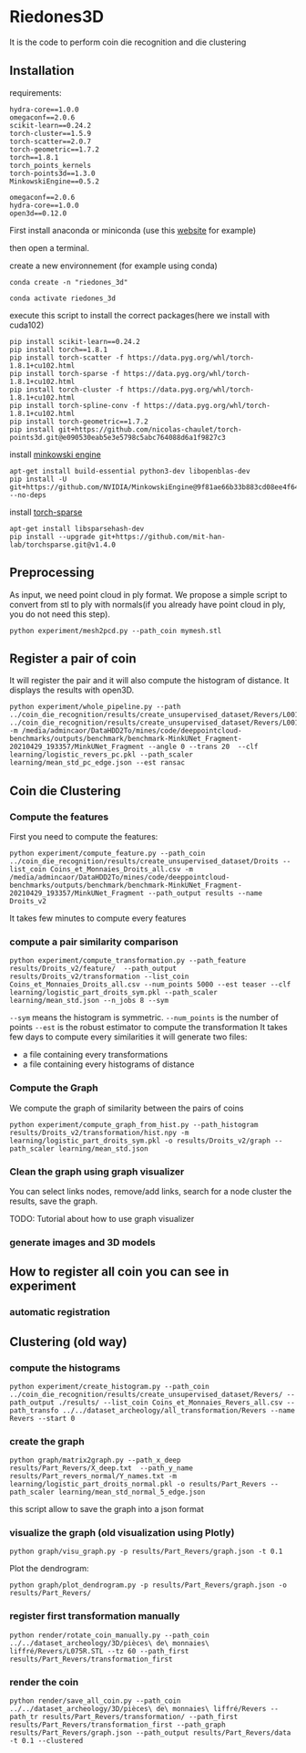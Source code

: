 # Riedones3D

It is the code to perform coin die recognition and die clustering

## Installation
requirements:
```
hydra-core==1.0.0
omegaconf==2.0.6
scikit-learn==0.24.2
torch-cluster==1.5.9
torch-scatter==2.0.7
torch-geometric==1.7.2
torch==1.8.1
torch_points_kernels
torch-points3d==1.3.0
MinkowskiEngine==0.5.2

omegaconf==2.0.6
hydra-core==1.0.0
open3d==0.12.0
```
First install anaconda or miniconda (use this [website](https://docs.conda.io/en/latest/miniconda.html) for example)

then open a terminal.

create a new environnement (for example using conda)
 ```
 conda create -n "riedones_3d"
 ```
 ```
 conda activate riedones_3d
 ```
 execute this script to install the correct packages(here we install with cuda102)
 ```
 pip install scikit-learn==0.24.2 
 pip install torch==1.8.1
pip install torch-scatter -f https://data.pyg.org/whl/torch-1.8.1+cu102.html
pip install torch-sparse -f https://data.pyg.org/whl/torch-1.8.1+cu102.html
pip install torch-cluster -f https://data.pyg.org/whl/torch-1.8.1+cu102.html
pip install torch-spline-conv -f https://data.pyg.org/whl/torch-1.8.1+cu102.html
pip install torch-geometric==1.7.2
pip install git+https://github.com/nicolas-chaulet/torch-points3d.git@e090530eab5e3e5798c5abc764088d6a1f9827c3
```
install [minkowski engine](https://github.com/NVIDIA/MinkowskiEngine)
```
apt-get install build-essential python3-dev libopenblas-dev
pip install -U git+https://github.com/NVIDIA/MinkowskiEngine@9f81ae66b33b883cd08ee4f64d08cf633608b118 --no-deps
 ```
 install [torch-sparse](https://github.com/mit-han-lab/torchsparse)
 ```
 apt-get install libsparsehash-dev
 pip install --upgrade git+https://github.com/mit-han-lab/torchsparse.git@v1.4.0
 ```

## Preprocessing
As input, we need point cloud in ply format. We propose a simple script to convert from stl to ply with normals(if you already have point cloud in ply, you do not need this step).

```
python experiment/mesh2pcd.py --path_coin mymesh.stl
```

## Register a pair of coin

It will register the pair and it will also compute the histogram of distance. It displays the results with open3D.
```
python experiment/whole_pipeline.py --path ../coin_die_recognition/results/create_unsupervised_dataset/Revers/L0014R.ply ../coin_die_recognition/results/create_unsupervised_dataset/Revers/L0013R.ply -m /media/admincaor/DataHDD2To/mines/code/deeppointcloud-benchmarks/outputs/benchmark/benchmark-MinkUNet_Fragment-20210429_193357/MinkUNet_Fragment --angle 0 --trans 20  --clf learning/logistic_revers_pc.pkl --path_scaler learning/mean_std_pc_edge.json --est ransac
```


## Coin die Clustering

### Compute the features
First you need to compute the features:
```
python experiment/compute_feature.py --path_coin ../coin_die_recognition/results/create_unsupervised_dataset/Droits --list_coin Coins_et_Monnaies_Droits_all.csv -m /media/admincaor/DataHDD2To/mines/code/deeppointcloud-benchmarks/outputs/benchmark/benchmark-MinkUNet_Fragment-20210429_193357/MinkUNet_Fragment --path_output results --name Droits_v2
```
It takes few minutes to compute every features
### compute a pair similarity comparison
```
python experiment/compute_transformation.py --path_feature results/Droits_v2/feature/  --path_output results/Droits_v2/transformation --list_coin Coins_et_Monnaies_Droits_all.csv --num_points 5000 --est teaser --clf learning/logistic_part_droits_sym.pkl --path_scaler learning/mean_std.json --n_jobs 8 --sym
```

`--sym` means the histogram is symmetric.
`--num_points` is the number of points
`--est` is the robust estimator to compute the transformation
It takes few days to compute every similarities
it will generate two files:
- a file containing every transformations
- a file containing every histograms of distance

### Compute the Graph

We compute the graph of similarity between the pairs of coins
```
python experiment/compute_graph_from_hist.py --path_histogram results/Droits_v2/transformation/hist.npy -m learning/logistic_part_droits_sym.pkl -o results/Droits_v2/graph --path_scaler learning/mean_std.json
```
### Clean the graph using graph visualizer

You can select links nodes, remove/add links, search for a node cluster the results, save the graph.

TODO: Tutorial about how to use graph visualizer

### generate images and 3D models



## How to register all coin you can see in experiment

### automatic registration




## Clustering (old way)

### compute the histograms
```
python experiment/create_histogram.py --path_coin ../coin_die_recognition/results/create_unsupervised_dataset/Revers/ --path_output ./results/ --list_coin Coins_et_Monnaies_Revers_all.csv --path_transfo ../../dataset_archeology/all_transformation/Revers --name Revers --start 0
```



### create the graph
```
python graph/matrix2graph.py --path_x_deep results/Part_Revers/X_deep.txt  --path_y_name results/Part_revers_normal/Y_names.txt -m learning/logistic_part_droits_normal.pkl -o results/Part_Revers --path_scaler learning/mean_std_normal_5_edge.json 
```
this script allow to save the graph into a json format

### visualize the graph (old visualization using Plotly)
```
python graph/visu_graph.py -p results/Part_Revers/graph.json -t 0.1
```
Plot the dendrogram:
```
python graph/plot_dendrogram.py -p results/Part_Revers/graph.json -o results/Part_Revers/
```


### register first transformation manually
```
python render/rotate_coin_manually.py --path_coin ../../dataset_archeology/3D/pièces\ de\ monnaies\ liffré/Revers/L075R.STL --tz 60 --path_first results/Part_Revers/transformation_first
```

### render the coin
```
python render/save_all_coin.py --path_coin ../../dataset_archeology/3D/pièces\ de\ monnaies\ liffré/Revers --path_tr results/Part_Revers/transformation/ --path_first results/Part_Revers/transformation_first --path_graph results/Part_Revers/graph.json --path_output results/Part_Revers/data -t 0.1 --clustered
```
